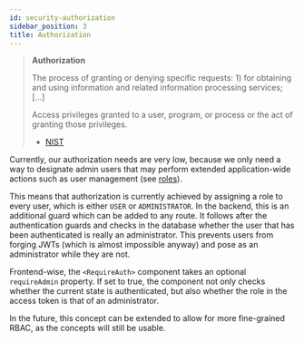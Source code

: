 ```yaml
---
id: security-authorization
sidebar_position: 3
title: Authorization
---
```

> **Authorization**
>
> The process of granting or denying specific requests: 1) for obtaining and using information and related information
> processing services; [...]
>
> Access privileges granted to a user, program, or process or the act of granting those privileges.
> - [NIST](https://csrc.nist.gov/glossary/term/authorization)


Currently, our authorization needs are very low, because we only need a way to designate admin users that may perform
extended application-wide actions such as user management (see [roles](../../domain/domain-model.md#role)).

This means that authorization is currently achieved by assigning a role to every user, which is either `USER`
or `ADMINISTRATOR`. In the backend, this is an additional guard which can be added to any route. It follows after the
authentication guards and checks in the database whether the user that has been authenticated is really an
administrator. This prevents users from forging JWTs (which is almost impossible anyway) and pose as an administrator
while they are not.

Frontend-wise, the `<RequireAuth>` component takes an optional `requireAdmin` property. If set to true, the component
not only checks whether the current state is authenticated, but also whether the role in the access token is that of an
administrator.

In the future, this concept can be extended to allow for more fine-grained RBAC, as the concepts will still be usable.